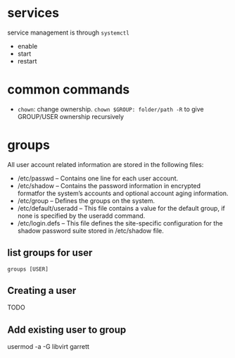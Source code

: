 # services
service management is through `systemctl`
- enable
- start
- restart

# common commands
- `chown`: change ownership. `chown $GROUP: folder/path -R` to give GROUP/USER ownership
  recursively

# groups
All user account related information are stored in the following files:

- /etc/passwd – Contains one line for each user account.
- /etc/shadow – Contains the password information in encrypted formatfor the system’s accounts and optional account aging information.
- /etc/group – Defines the groups on the system.
- /etc/default/useradd – This file contains a value for the default group, if none is specified by the useradd command.
- /etc/login.defs – This file defines the site-specific configuration for the shadow password suite stored in /etc/shadow file.

## list groups for user
```
groups [USER]
```

## Creating a user
TODO

## Add existing user to group
usermod -a -G libvirt garrett
